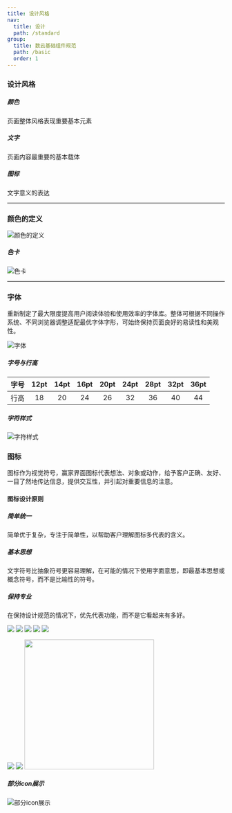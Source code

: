 ```yaml
---
title: 设计风格
nav:
  title: 设计
  path: /standard
group:
  title: 数云基础组件规范
  path: /basic
  order: 1
---
```


### **设计风格**

##### **颜色**
页面整体风格表现重要基本元素
    
##### **文字**
页面内容最重要的基本载体
    
##### **图标**
文字意义的表达

--------------

### **颜色的定义**

![颜色的定义](https://brand-guide.shuyun.com/IAM/539aaa8aa9ef.png)

##### **色卡**

![色卡](https://brand-guide.shuyun.com/IAM/fc8565e5d769.png)

--------------

### **字体**

重新制定了最大限度提高用户阅读体验和使用效率的字体库。整体可根据不同操作系统、不同浏览器调整适配最优字体字形，可始终保持页面良好的易读性和美观性。

![字体](https://brand-guide.shuyun.com/IAM/e1ffdd8b2a4c.png)

##### **字号与行高**

| 字号 | 12pt | 14pt | 16pt | 20pt | 24pt | 28pt | 32pt | 36pt |
|:----:|:----:|:----:|:----:|:----:|:----:|:----:|:----:|:----:|
| 行高 | 18 | 20 | 24 | 26 | 32 | 36 | 40 | 44 |


##### **字符样式**

![字符样式](https://brand-guide.shuyun.com/IAM/76036162b50b.png)


### **图标**

图标作为视觉符号，赢家界面图标代表想法、对象或动作，给予客户正确、友好、一目了然地传达信息，提供交互性，并引起对重要信息的注意。

#### **图标设计原则**

##### **简单统一**
简单优于复杂，专注于简单性，以帮助客户理解图标多代表的含义。

##### **基本思想**
文字符号比抽象符号更容易理解，在可能的情况下使用字面意思，即最基本思想或概念符号，而不是比喻性的符号。

##### **保持专业**
在保持设计规范的情况下，优先代表功能，而不是它看起来有多好。


![](https://brand-guide.shuyun.com/IAM/2808b337a81f.png)
![](https://brand-guide.shuyun.com/IAM/e63f7fe227f3.png)
![](https://brand-guide.shuyun.com/IAM/d88b7b3f10c5.png)
![](https://brand-guide.shuyun.com/IAM/f795a31740d6.png)
![](https://brand-guide.shuyun.com/IAM/062758f70257.png)

![](https://brand-guide.shuyun.com/IAM/c3dede1451be.png)
![](https://brand-guide.shuyun.com/IAM/a1270354cda9.png)
<img src="https://brand-guide.shuyun.com/IAM/a6fc7cf7d0cf.png" style="height:300px" />

##### 部分icon展示

![部分icon展示](https://brand-guide.shuyun.com/IAM/105630430ad9.png)

